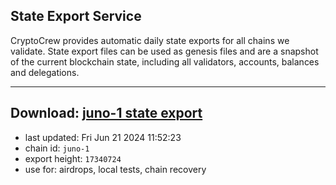 ## State Export Service
CryptoCrew provides automatic daily state exports for all chains we validate. State export files can be used as genesis files and are a snapshot of the current blockchain state, including all validators, accounts, balances and delegations.

---
**Download: [juno-1 state export](https://dl-eu2.ccvalidators.com/SERVICE/juno/juno-1_export_17340724.json)**
---

- last updated: Fri Jun 21 2024 11:52:23
- chain id: `juno-1`
- export height: `17340724`
- use for: airdrops, local tests, chain recovery
